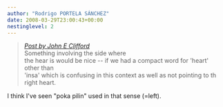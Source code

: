 ```yaml
---
author: "Rodrigo PORTELA SÁNCHEZ"
date: 2008-03-29T23:00:43+00:00
nestinglevel: 2
---
```

> [_Post by John E Clifford_](/US85m766/how-to-say-left-and-right#post3)  
> Something involving the side where  
> the hear is would be nice -- if we had a compact word for 'heart' other than  
> 'insa' which is confusing in this context as well as not pointing to th  
> right heart.  
> 

I think I've seen "poka pilin" used in that sense (=left).
